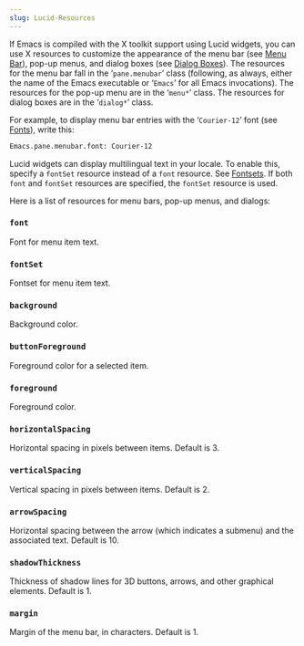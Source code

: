 ```yaml
---
slug: Lucid-Resources
---
```


If Emacs is compiled with the X toolkit support using Lucid widgets, you can use X resources to customize the appearance of the menu bar (see [Menu Bar](/docs/emacs/Menu-Bar)), pop-up menus, and dialog boxes (see [Dialog Boxes](/docs/emacs/Dialog-Boxes)). The resources for the menu bar fall in the ‘`pane.menubar`’ class (following, as always, either the name of the Emacs executable or ‘`Emacs`’ for all Emacs invocations). The resources for the pop-up menu are in the ‘`menu*`’ class. The resources for dialog boxes are in the ‘`dialog*`’ class.

For example, to display menu bar entries with the ‘`Courier-12`’ font (see [Fonts](/docs/emacs/Fonts)), write this:

```lisp
Emacs.pane.menubar.font: Courier-12
```

Lucid widgets can display multilingual text in your locale. To enable this, specify a `fontSet` resource instead of a `font` resource. See [Fontsets](/docs/emacs/Fontsets). If both `font` and `fontSet` resources are specified, the `fontSet` resource is used.

Here is a list of resources for menu bars, pop-up menus, and dialogs:

### `font`

Font for menu item text.

### `fontSet`

Fontset for menu item text.

### `background`

Background color.

### `buttonForeground`

Foreground color for a selected item.

### `foreground`

Foreground color.

### `horizontalSpacing`

Horizontal spacing in pixels between items. Default is 3.

### `verticalSpacing`

Vertical spacing in pixels between items. Default is 2.

### `arrowSpacing`

Horizontal spacing between the arrow (which indicates a submenu) and the associated text. Default is 10.

### `shadowThickness`

Thickness of shadow lines for 3D buttons, arrows, and other graphical elements. Default is 1.

### `margin`

Margin of the menu bar, in characters. Default is 1.
